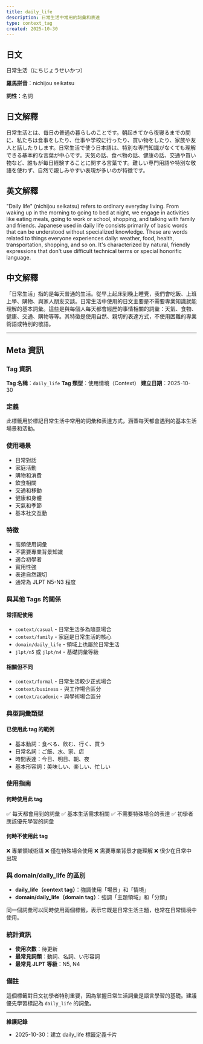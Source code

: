 ```yaml
---
title: daily_life
description: 日常生活中常用的詞彙和表達
type: context_tag
created: 2025-10-30
---
```


## 日文
日常生活（にちじょうせいかつ）

**羅馬拼音**：nichijou seikatsu

**詞性**：名詞

## 日文解釋
日常生活とは、毎日の普通の暮らしのことです。朝起きてから夜寝るまでの間に、私たちは食事をしたり、仕事や学校に行ったり、買い物をしたり、家族や友人と話したりします。日常生活で使う日本語は、特別な専門知識がなくても理解できる基本的な言葉が中心です。天気の話、食べ物の話、健康の話、交通や買い物など、誰もが毎日経験することに関する言葉です。難しい専門用語や特別な敬語を使わず、自然で親しみやすい表現が多いのが特徴です。

## 英文解釋
"Daily life" (nichijou seikatsu) refers to ordinary everyday living. From waking up in the morning to going to bed at night, we engage in activities like eating meals, going to work or school, shopping, and talking with family and friends. Japanese used in daily life consists primarily of basic words that can be understood without specialized knowledge. These are words related to things everyone experiences daily: weather, food, health, transportation, shopping, and so on. It's characterized by natural, friendly expressions that don't use difficult technical terms or special honorific language.

## 中文解釋
「日常生活」指的是每天普通的生活。從早上起床到晚上睡覺，我們會吃飯、上班上學、購物、與家人朋友交談。日常生活中使用的日文主要是不需要專業知識就能理解的基本詞彙。這些是與每個人每天都會經歷的事情相關的詞彙：天氣、食物、健康、交通、購物等等。其特徵是使用自然、親切的表達方式，不使用困難的專業術語或特別的敬語。

---

## Meta 資訊

### Tag 資訊

**Tag 名稱**：`daily_life`
**Tag 類型**：使用情境（Context）
**建立日期**：2025-10-30

### 定義

此標籤用於標記日常生活中常用的詞彙和表達方式，涵蓋每天都會遇到的基本生活場景和活動。

### 使用場景

- 日常對話
- 家庭活動
- 購物和消費
- 飲食相關
- 交通和移動
- 健康和身體
- 天氣和季節
- 基本社交互動

### 特徵

- 高頻使用詞彙
- 不需要專業背景知識
- 適合初學者
- 實用性強
- 表達自然親切
- 通常為 JLPT N5-N3 程度

### 與其他 Tags 的關係

#### 常搭配使用
- `context/casual` - 日常生活多為隨意場合
- `context/family` - 家庭是日常生活的核心
- `domain/daily_life` - 領域上也屬於日常生活
- `jlpt/n5` 或 `jlpt/n4` - 基礎詞彙等級

#### 相關但不同
- `context/formal` - 日常生活較少正式場合
- `context/business` - 與工作場合區分
- `context/academic` - 與學術場合區分

### 典型詞彙類型

#### 已使用此 tag 的範例
- 基本動詞：食べる、飲む、行く、買う
- 日常名詞：ご飯、水、家、店
- 時間表達：今日、明日、朝、夜
- 基本形容詞：美味しい、楽しい、忙しい

### 使用指南

#### 何時使用此 tag
✅ 每天都會用到的詞彙
✅ 基本生活需求相關
✅ 不需要特殊場合的表達
✅ 初學者應該優先學習的詞彙

#### 何時不使用此 tag
❌ 專業領域術語
❌ 僅在特殊場合使用
❌ 需要專業背景才能理解
❌ 很少在日常中出現

### 與 domain/daily_life 的區別

- **daily_life（context tag）**：強調使用「場景」和「情境」
- **domain/daily_life（domain tag）**：強調「主題領域」和「分類」

同一個詞彙可以同時使用兩個標籤，表示它既是日常生活主題，也常在日常情境中使用。

### 統計資訊

- **使用次數**：待更新
- **最常見詞類**：動詞、名詞、い形容詞
- **最常見 JLPT 等級**：N5, N4

### 備註

這個標籤對日文初學者特別重要，因為掌握日常生活詞彙是語言學習的基礎。建議優先學習標記為 `daily_life` 的詞彙。

---

**維護記錄**
- 2025-10-30：建立 daily_life 標籤定義卡片
